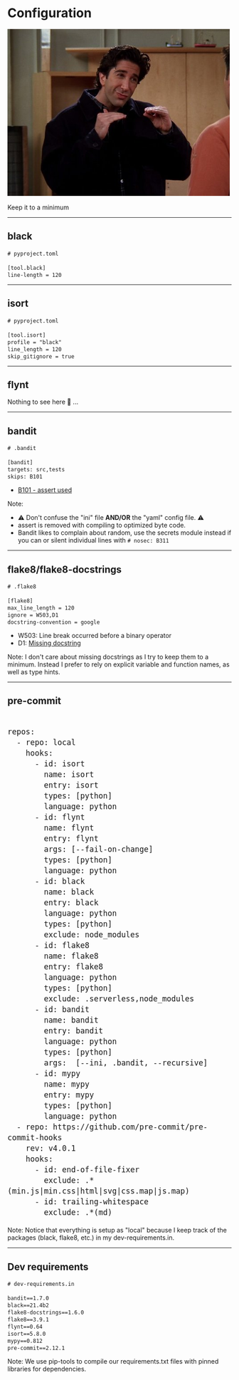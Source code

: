 # Configuration

![ross shush](images/ross_shushing.jpg)

Keep it to a minimum


---

## black


```
# pyproject.toml

[tool.black]
line-length = 120
```

---

## isort

```
# pyproject.toml

[tool.isort]
profile = "black"
line_length = 120
skip_gitignore = true
```

---

## flynt

Nothing to see here 👀 ...

---

## bandit

```
# .bandit

[bandit]
targets: src,tests
skips: B101
```

- [B101 - assert used](https://bandit.readthedocs.io/en/latest/plugins/index.html#complete-test-plugin-listing)

Note:
- ⚠️  Don't confuse the "ini" file **AND/OR** the "yaml" config file. ⚠️
- assert is removed with compiling to optimized byte code.
- Bandit likes to complain about random, use the secrets module instead if you can or silent individual lines with `# nosec: B311`
---

## flake8/flake8-docstrings

```
# .flake8

[flake8]
max_line_length = 120
ignore = W503,D1
docstring-convention = google
```

- W503: Line break occurred before a binary operator
- D1: [Missing docstring](http://www.pydocstyle.org/en/stable/error_codes.html)

Note:
I don't care about missing docstrings as I try to keep them to a minimum. Instead I prefer to rely on explicit variable and function names, as well as type hints.

---

## pre-commit

<span style="font-size: 20px;">
<pre class="code-wrapper"><code class="yaml hljs" style="max-height: none; height: 585px;">
repos:
  - repo: local
    hooks:
      - id: isort
        name: isort
        entry: isort
        types: [python]
        language: python
      - id: flynt
        name: flynt
        entry: flynt
        args: [--fail-on-change]
        types: [python]
        language: python
      - id: black
        name: black
        entry: black
        language: python
        types: [python]
        exclude: node_modules
      - id: flake8
        name: flake8
        entry: flake8
        language: python
        types: [python]
        exclude: .serverless,node_modules
      - id: bandit
        name: bandit
        entry: bandit
        language: python
        types: [python]
        args:  [--ini, .bandit, --recursive]
      - id: mypy
        name: mypy
        entry: mypy
        types: [python]
        language: python
  - repo: https://github.com/pre-commit/pre-commit-hooks
    rev: v4.0.1
    hooks:
      - id: end-of-file-fixer
        exclude: .*(min.js|min.css|html|svg|css.map|js.map)
      - id: trailing-whitespace
        exclude: .*(md)
</code></pre>
</span>


Note:
Notice that everything is setup as "local" because I keep track of the packages (black, flake8, etc.) in my dev-requirements.in.

---

## Dev requirements


```
# dev-requirements.in

bandit==1.7.0
black==21.4b2
flake8-docstrings==1.6.0
flake8==3.9.1
flynt==0.64
isort==5.8.0
mypy==0.812
pre-commit==2.12.1
```

Note:
We use pip-tools to compile our requirements.txt files with pinned libraries for dependencies.
